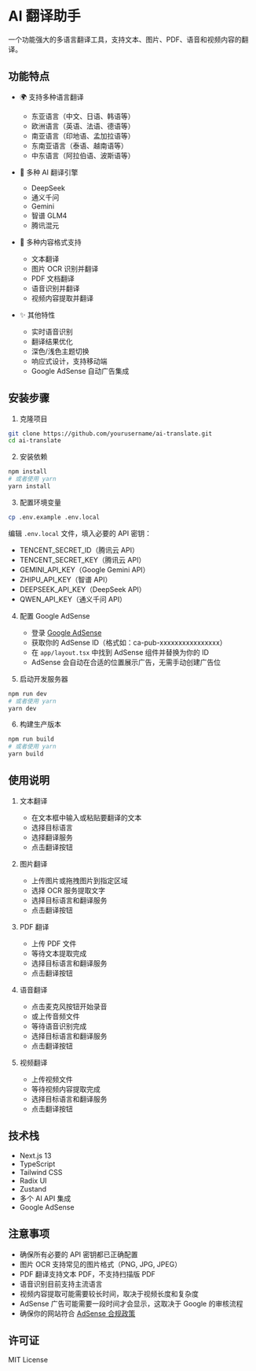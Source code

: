 # AI 翻译助手

一个功能强大的多语言翻译工具，支持文本、图片、PDF、语音和视频内容的翻译。

## 功能特点

- 🌍 支持多种语言翻译
  - 东亚语言（中文、日语、韩语等）
  - 欧洲语言（英语、法语、德语等）
  - 南亚语言（印地语、孟加拉语等）
  - 东南亚语言（泰语、越南语等）
  - 中东语言（阿拉伯语、波斯语等）

- 🤖 多种 AI 翻译引擎
  - DeepSeek
  - 通义千问
  - Gemini
  - 智谱 GLM4
  - 腾讯混元

- 📝 多种内容格式支持
  - 文本翻译
  - 图片 OCR 识别并翻译
  - PDF 文档翻译
  - 语音识别并翻译
  - 视频内容提取并翻译

- ✨ 其他特性
  - 实时语音识别
  - 翻译结果优化
  - 深色/浅色主题切换
  - 响应式设计，支持移动端
  - Google AdSense 自动广告集成

## 安装步骤

1. 克隆项目
```bash
git clone https://github.com/yourusername/ai-translate.git
cd ai-translate
```

2. 安装依赖
```bash
npm install
# 或者使用 yarn
yarn install
```

3. 配置环境变量
```bash
cp .env.example .env.local
```
编辑 `.env.local` 文件，填入必要的 API 密钥：
- TENCENT_SECRET_ID（腾讯云 API）
- TENCENT_SECRET_KEY（腾讯云 API）
- GEMINI_API_KEY（Google Gemini API）
- ZHIPU_API_KEY（智谱 API）
- DEEPSEEK_API_KEY（DeepSeek API）
- QWEN_API_KEY（通义千问 API）

4. 配置 Google AdSense
   - 登录 [Google AdSense](https://www.google.com/adsense)
   - 获取你的 AdSense ID（格式如：ca-pub-xxxxxxxxxxxxxxxx）
   - 在 `app/layout.tsx` 中找到 AdSense 组件并替换为你的 ID
   - AdSense 会自动在合适的位置展示广告，无需手动创建广告位

5. 启动开发服务器
```bash
npm run dev
# 或者使用 yarn
yarn dev
```

6. 构建生产版本
```bash
npm run build
# 或者使用 yarn
yarn build
```

## 使用说明

1. 文本翻译
   - 在文本框中输入或粘贴要翻译的文本
   - 选择目标语言
   - 选择翻译服务
   - 点击翻译按钮

2. 图片翻译
   - 上传图片或拖拽图片到指定区域
   - 选择 OCR 服务提取文字
   - 选择目标语言和翻译服务
   - 点击翻译按钮

3. PDF 翻译
   - 上传 PDF 文件
   - 等待文本提取完成
   - 选择目标语言和翻译服务
   - 点击翻译按钮

4. 语音翻译
   - 点击麦克风按钮开始录音
   - 或上传音频文件
   - 等待语音识别完成
   - 选择目标语言和翻译服务
   - 点击翻译按钮

5. 视频翻译
   - 上传视频文件
   - 等待视频内容提取完成
   - 选择目标语言和翻译服务
   - 点击翻译按钮

## 技术栈

- Next.js 13
- TypeScript
- Tailwind CSS
- Radix UI
- Zustand
- 多个 AI API 集成
- Google AdSense

## 注意事项

- 确保所有必要的 API 密钥都已正确配置
- 图片 OCR 支持常见的图片格式（PNG, JPG, JPEG）
- PDF 翻译支持文本 PDF，不支持扫描版 PDF
- 语音识别目前支持主流语言
- 视频内容提取可能需要较长时间，取决于视频长度和复杂度
- AdSense 广告可能需要一段时间才会显示，这取决于 Google 的审核流程
- 确保你的网站符合 [AdSense 合规政策](https://support.google.com/adsense/answer/48182)

## 许可证

MIT License 